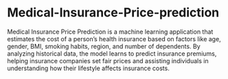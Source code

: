 # Medical-Insurance-Price-prediction
Medical Insurance Price Prediction is a machine learning application that estimates the cost of a person’s health insurance based on factors like age, gender, BMI, smoking habits, region, and number of dependents. 
By analyzing historical data, the model learns to predict insurance premiums, helping insurance companies set fair prices and assisting individuals in understanding how their lifestyle affects insurance costs.
